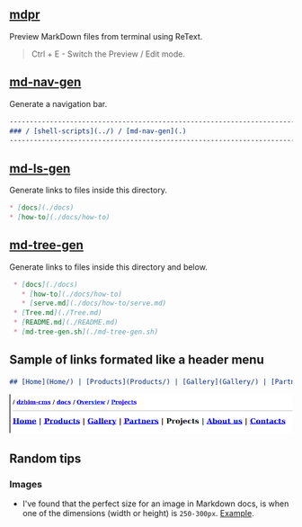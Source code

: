 ## [mdpr](https://github.com/janis-rullis/shell-scripts/blob/master/mdpr.sh)

Preview MarkDown files from terminal using ReText.

> Ctrl + E - Switch the Preview / Edit mode.

##  [md-nav-gen](https://github.com/janis-rullis/shell-scripts/tree/master/md-nav-gen)

Generate a navigation bar.

```markdown
-----------------------------------------------------------------------------------
### / [shell-scripts](../) / [md-nav-gen](.)
-----------------------------------------------------------------------------------
```

## [md-ls-gen](https://github.com/janis-rullis/shell-scripts/tree/master/md-ls-gen)

Generate links to files inside this directory.

```markdown
* [docs](./docs)
* [how-to](./docs/how-to)
```

## [md-tree-gen](https://github.com/janis-rullis/shell-scripts/tree/master/md-tree-gen)

Generate links to files inside this directory and below.

```markdown
 * [docs](./docs)
   * [how-to](./docs/how-to)
   * [serve.md](./docs/how-to/serve.md)
 * [Tree.md](./Tree.md)
 * [README.md](./README.md)
 * [md-tree-gen.sh](./md-tree-gen.sh)
```

## Sample of links formated like a header menu

```markdown
## [Home](Home/) | [Products](Products/) | [Gallery](Gallery/) | [Partners](Partners/) | Projects | [About us](About-us/) | [Contacts](Contacts/)
```

![image](images/header-menu.png)

## Random tips

### Images

* I've found that the perfect size for an image in Markdown docs, is when one of
 the dimensions (width or height) is `250-300px`. [Example](https://github.com/janis-rullis/construction/blob/master/Door-locks.md).
